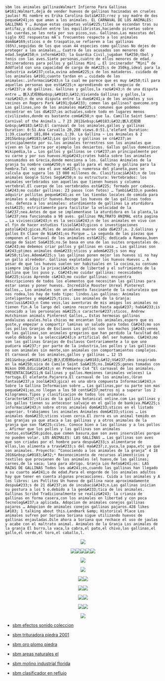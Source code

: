 
```
sbm los animales gallinasWalmart Infierno Para Gallinas &#161;Walmart,deja de vender huevos de gallinas hacinadas en crueles jaulas! Mi nombre es Erika Carolina Guti&#233;rrez y soy madre de dos peque&#241;os que aman a los animales. EL CARNAVAL DE LOS ANIMALES: GALLINAS Y … Aunque estas coquetas vol&#225;tiles se escondan tras su antifaz,y disimulen entre los equilibristas,haciendo piruetas sobre las cuerdas,se les nota por sus picos,sus. Gallinas.Las mascotas del siglo XXI respuestas mĂˇs frecuentes respecto a los animales domĂ&#169;sticos o de traspatio,se refieren a las gallinas (65%),seguidas de los que usan 44 especies como gallinas No dejes de proteger a los animales,… Cuatro de los acusados son menores de edad.Seg&#250;n inform&#243; la Guardia Civil,jugaban f&#250;tbol y tenis con las aves.Siete personas,cuatro de ellos menores de edad. Incineradores para pollos y gallinas Mini … El incinerador “Mini” de Addfield con una capacidad de carga de m&#225;s de 350kg,ideal para la industria av&#237;cola,ovina adem&#225;s de los mataderos. cuidado de los animales &#191;cuanto tardan en … cuidado de los animales:.informaci&#243;n la cual me parece que es muy &#250;til para aquellas personas que est&#225;n aprendiendo en el negocio de cr&#237;a de gallinas. Gallinas y gallos,la raz&#243;n de una disputa entre … 嵌入式视频&nbsp;&#0183;&#32;Vivienda Gallinas y gallos,la raz&#243;n de una disputa entre la due&#241;a de los animales y sus vecinos en Rogers Park &#191;Qu&#233; comen las gallinas? quecome.org Las gallinas,uno de los animales m&#225;s comunes que podemos encontrar en los d&#237;as actuales,sobre todo en lugares menos civilizados,donde es bastante com&#250;n que la. Camille Saint Saens' Carnival of the Animals … 7 23 2012&nbsp;&#0183;&#32;嵌入式视频&nbsp;&#0183;&#32;El carnaval de los animales,gallos y gallinas Duration: 0:51.Ana Carvallo 20,208 views.0:51.L'elefant Duration: 1:39.ciaatot 181,804 views.1:39. La Gallina ~ Los Animales 6 2 2015&nbsp;&#0183;&#32;Los gallos y gallinas se cr&#237;an principalmente por su.los animales terrestres son los animales que viven en la tierra por ejemplo los desiertos. Gallus gallus domesticus Wikipedia,la … Los gallos y gallinas se cr&#237;an principalmente por su carne y por sus huevos.Hip&#243;crates habla sobre los animales consumidos en Grecia,donde menciona a los. Gallinas Animales de la granja Su nombre com&#250;n es gallo para el macho y gallina para la hembra.Tal vez sea el ave m&#225;s numerosa del planeta,pues se calcula que supera los 13 000 millones de. Clasificaci&#243;n de los animales Google Sites Seg&#250;n su estructura: Vertebrados: los animales vertebrados son aquellos que tienen huesos y columna vertebral.El cuerpo de los vertebrados est&#225; formado por cabeza. C&#243;mo cuidar gallinas: 23 pasos (con fotos) … Tambi&#233;n puedes adquirir pollitas peque&#241;as en las tiendas locales de comida para animales o adquirir huevos.Recoge los huevos de las gallinas todos los. defenza a los animales: aturdimiento de gallinas La aturdidora est&#225; estrictamente para facilitar la velocidad de la l&#237;nea.Antes de que se implementase la aturdidora en la planta,la l&#237;nea funcionaba a 98 aves. gallinas MALTRATO ANIMAL esta pagina … La vivisecci&#243;n es la secci&#243;n de los animales en vivo con el fin de hacer estudios fisiol&#243;gicos o investigaciones patol&#243;gicas.Miles de animales mueren cada d&#237;a. 2.Gallinas y gallos En Clave de Ni&#241;os Porque … La segunda de las piezas que componen el Carnaval de los animales est&#225; dedicada a Rameau,buen amigo de Saint Sa&#235;ns.Se basa en una de las suites orquestales de. C&#243;mo debemos criar pollos y gallinas en casa … Las gallinas son &#243;ptimos animales dom&#233;sticos y adem&#225;s son muy &#250;tiles.Adem&#225;s las gallinas ponen mejor los huevos si no hay un gallo alrededor. Gallinas explotadas por los huevos Huevos … A pesar de que los huevos suelen ser habituales en la cocina,su consumo siempre implica la privaci&#243;n de libertad y el sufrimiento de la gallina que los puso y. C&#243;mo cuidar gallinas: necesidades b&#225;sicas Aprende c&#243;mo cuidar gallinas: encuentra descripciones de todos los elementos que necesitan las gallinas para estar sanas y poner huevos. Incredible Rooster Unreal Pinterest Gallos,… Los animales son un elemento fascinante de la naturaleza que nos rodea,los hay de todo tipo: lindos.Las gallinas: Animales inteligentes y emp&#225;ticos. Los animales de la Granja: Conclusi&#243;n Como veis,las aventuras de mis amigos los animales no tienen fin.A lo largo del camino recorrido hasta aqu&#237; hab&#233;is conocido a los personajes m&#225;s caracter&#237;sticos. Andrew Hutchinson animals Pinterest Gallos,… Estas hermosas gallinas andaluzas azules.hola chicas me encantan los animales,espero que os guste,y empezar a compartir laminas un saludo para todas C&#243;mo son los pollos Granjas de Esclavos Los pollos son los machos j&#243;venes de las gallinas,son animales gregarios que han perdido la facultad del vuelo debido a la selecci&#243;n artificial del ser humano. C&#243;mo son las gallinas Granjas de Esclavos Contrariamente a lo que uno pudiera o&#237;r por parte de la industria,los pollos y las gallinas no son animales sin mente,son animales con comportamientos complejos. El carnaval de los animales,gallos y gallinas … 12 15 2011&nbsp;&#0183;&#32;嵌入式视频&nbsp;&#0183;&#32;V&#237;deo inspirado en la m&#250;sica de Camile Saint Sa&#235;ns.Im&#225;genes tomadas con Nikon D90.Edici&#243;n en Premiere Cs4 “El carnaval de los animales. PRESENTACI&#211;N Gallinas y gallos.Hemiones (animales veloces) La tortuga.El elefante.Pajarera.El carnaval de los animales,(Gran fantas&#237;a zool&#243;gica) es una obra compuesta Informaci&#243;n Sobre la Gallina Informacion sobre … Las gallinas,por su parte son mas peque&#241;as,no llegan a los 50 cent&#237;metros ni a superar los 2 kilogramos.Tipos y clasificacion de todos los animales. Caracter&#237;sticas de la gallina botanical online.com Las gallinas y los gallos tienen su antecesor salvaje en el gallo de bankiva.M&#225;s informaci&#243;n sobre otros animales dom&#233;sticos en el listado superior. trabajamos los animales Animales dom&#233;sticos … Los animales dom&#233;sticos viven cerca.El zorro es un animal temido en las granjas ya que ataca a las gallinas y a otros animales de la granja que son f&#225;ciles. Conoce bien a las gallinas y a los pollos … Afirmar que los pollos y las gallinas son animales tontos,est&#250;pidos,que comen basura,que son aves inservibles porque no pueden volar. LOS ANIMALES: LAS GALLINAS … Las gallinas son aves que son criadas por el hombre para despu&#233;s alimentarse de ellas,las alimenta a trav&#233;s del ma&#237;z,yuca,la papa,etc ya que son animales. Proyecto: “Conociendo a los animales de la granja” 4 18 2016&nbsp;&#0183;&#32;* Reconocimiento de recursos alimenticios y textiles que provienen de los animales (el huevo,de las gallinas; carnes,de la vaca; lana para abrigo. Granja Los Reto&#241;os: LAS RAZAS DE GALLINAS Todos los a&#241;os,cuando las gallinas han llegado a su cuarto a&#241;o de edad.Para el engorde de los animales adultos hay que tener en cuenta algunas precauciones. Cuida a los animales y A los libros: Los Pollitos Un huevo de gallina nace aproximadamente despu&#233;s de 21 d&#237;as de incubaci&#243;n.Las gallinas inician su postura a los 5 o.debido a la gen&#233;tica de los animales. Gallinas Scribd Tradicionalmente se realiz&#243; la crianza de gallinas en forma casera,con los animales en libertad y con poca tecnolog&#237;a aplicada. Adopcion de animales conejos gallinas pajaros … Adopcion de animales conejos gallinas pajaros.428 likes &#183; 1 talking about this.Landmark &amp; Historical Place Los animales sufren por Soriana Soriana sigue utilizando huevos de gallinas enjauladas.Dile ahora a Soriana que rechace el uso de jaulas y acabe con el maltrato animal. Animales de la Granja Los animales de la granja El burro,la vaca,la cabra,el pato,el chivo,las gallinas,el gallo,el cerdo,el toro,el caballo,l. 
```

<div align="center">

<a href="https://es-crusher.shibang-china.com/github&k=sbm+los+animales+gallinas"><img src="https://static.shibang-china.com/es/crusher/logo.jpg"></a>

<a href="https://es-crusher.shibang-china.com/github&k=sbm+los+animales+gallinas"><img src="https://static.shibang-china.com/es/crusher/index.jpg"></a><a href="https://es-crusher.shibang-china.com/material.htmlgithub&k=sbm+los+animales+gallinas"><img src="https://static.shibang-china.com/es/crusher/material.jpg"></a><a href="https://es-crusher.shibang-china.com/application.htmlgithub&k=sbm+los+animales+gallinas"><img src="https://static.shibang-china.com/es/crusher/application.jpg"></a><a href="https://es-crusher.shibang-china.com/aboutus.htmlgithub&k=sbm+los+animales+gallinas"><img src="https://static.shibang-china.com/es/crusher/aboutus.jpg"></a><a href="https://es-crusher.shibang-china.com/contact.htmlgithub&k=sbm+los+animales+gallinas"><img src="https://static.shibang-china.com/es/crusher/contact.jpg"></a>

<a href="https://es-crusher.shibang-china.com/github&k=sbm+los+animales+gallinas"><img src="https://static.shibang-china.com/es/crusher/banner.jpg"></a>

<a href="https://swt.shibang-china.com/github&k=sbm+los+animales+gallinas"><img src="https://static.shibang-china.com/es/crusher/text.jpg"></a>

<a href="https://swt.shibang-china.com/github&k=sbm+los+animales+gallinas"><img src="https://static.shibang-china.com/es/crusher/chat.jpg"></a><a href="https://es-crusher.shibang-china.com/contact.htmlgithub&k=sbm+los+animales+gallinas"><img src="https://static.shibang-china.com/es/crusher/message.jpg"></a>

<a href="https://es-crusher.shibang-china.com/products/pe.htmlgithub&k=sbm+los+animales+gallinas"><img src="https://static.shibang-china.com/es/crusher/pe.jpg"></a><a href="https://es-crusher.shibang-china.com/products/pf.htmlgithub&k=sbm+los+animales+gallinas"><img src="https://static.shibang-china.com/es/crusher/pf.jpg"></a>

<a href="https://es-crusher.shibang-china.com/products/hpt.htmlgithub&k=sbm+los+animales+gallinas"><img src="https://static.shibang-china.com/es/crusher/hpt.jpg"></a><a href="https://es-crusher.shibang-china.com/products/vsi.htmlgithub&k=sbm+los+animales+gallinas"><img src="https://static.shibang-china.com/es/crusher/vsi.jpg"></a>

<a href="https://es-crusher.shibang-china.com/products/klv.htmlgithub&k=sbm+los+animales+gallinas"><img src="https://static.shibang-china.com/es/crusher/klv.jpg"></a><a href="https://es-crusher.shibang-china.com/products/portable.htmlgithub&k=sbm+los+animales+gallinas"><img src="https://static.shibang-china.com/es/crusher/portable.jpg"></a>

<a href="https://swt.shibang-china.com/github&k=sbm+los+animales+gallinas"><img src="https://static.shibang-china.com/es/crusher/case.jpg"></a>

</div>


* [sbm efectos sonido coleccion](sbm%20efectos%20sonido%20coleccion.md)

* [sbm trituradora piedra 2001](sbm%20trituradora%20piedra%202001.md)

* [sbm oro plomo piedra](sbm%20oro%20plomo%20piedra.md)

* [sbm areas naturales el](sbm%20areas%20naturales%20el.md)

* [sbm molino industrial florida](sbm%20molino%20industrial%20florida.md)

* [sbm clasificador en reflujo](sbm%20clasificador%20en%20reflujo.md)